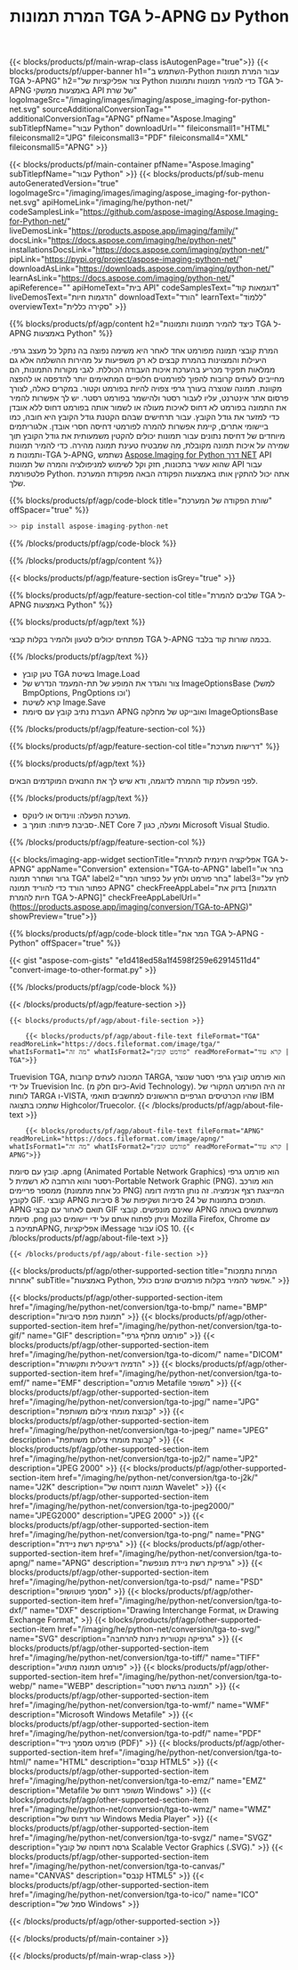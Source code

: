 ﻿---
title: המרת תמונות TGA ל-APNG עם Python 
weight: 3920
url: /he/python-net/conversion/tga-to-apng/ 
lang: he
langdirlevel: 2
locales: ja,it,zh-hant,ru,de,es,fr,nl,id,lt,pl,pt,vi,tr,ko,zh-hans,ar,hi,th,sv,cs,uk,he
description: כיצד להשתמש ב-Python עבור המרת תמונות ותמונות מ-TGA ל-APNG ביישומי שולחן עבודה ואינטרנט.
---

{{< blocks/products/pf/main-wrap-class isAutogenPage="true">}}
{{< blocks/products/pf/upper-banner h1="השתמש ב-Python עבור המרת תמונות TGA ל-APNG" h2="צור אפליקציות של Python כדי להמיר תמונות ותמונות TGA ל-APNG באמצעות ממשקי API של שרת" logoImageSrc="/imaging/images/imaging/aspose_imaging-for-python-net.svg" sourceAdditionalConversionTag="" additionalConversionTag="APNG" pfName="Aspose.Imaging" subTitlepfName="עבור Python" downloadUrl="" fileiconsmall1="HTML" fileiconsmall2="JPG" fileiconsmall3="PDF" fileiconsmall4="XML" fileiconsmall5="APNG" >}}


{{< blocks/products/pf/main-container pfName="Aspose.Imaging" subTitlepfName="עבור Python" >}}
{{< blocks/products/pf/sub-menu autoGeneratedVersion="true" logoImageSrc="/imaging/images/imaging/aspose_imaging-for-python-net.svg" apiHomeLink="/imaging/he/python-net/" codeSamplesLink="https://github.com/aspose-imaging/Aspose.Imaging-for-Python-net/" liveDemosLink="https://products.aspose.app/imaging/family/" docsLink="https://docs.aspose.com/imaging/he/python-net/" installationsDocsLink="https://docs.aspose.com/imaging/python-net/" pipLink="https://pypi.org/project/aspose-imaging-python-net/" downloadAsLink="https://downloads.aspose.com/imaging/python-net/" learnAsLink="https://docs.aspose.com/imaging/python-net/" apiReference="" apiHomeText="בית API" codeSamplesText="דוגמאות קוד" liveDemosText="הדגמות חיות" downloadText="הורד" learnText="לִלמוֹד" overviewText="סקירה כללית" >}}

{{% blocks/products/pf/agp/content h2="כיצד להמיר תמונות ותמונות TGA ל-APNG באמצעות Python" %}}

המרת קובצי תמונה מפורמט אחד לאחר היא משימה נפוצה בה נתקל כל מעצב גרפי. היעילות והמצוינות בהמרת קבצים לא רק משפיעות על מהירות ההשלמה אלא גם ממלאות תפקיד מכריע בהערכת איכות העבודה הכוללת. לגבי מקורות התמונות, הם מחייבים לעתים קרובות להפוך לפורמטים חלופיים המתאימים יותר להדפסה או להפצה מקוונת. תמונה שנוצרה בעורך גרפי צפויה להיות בפורמט וקטור. במקרים כאלה, לצורך פרסום אתר אינטרנט, עליו לעבור רסטר ולהישמר בפורמט רסטר. יש לך אפשרות להמיר את התמונה בפורמט לא דחוס לאיכות מעולה או לשמור אותה בפורמט דחוס ללא אובדן כדי למזער את גודל הקובץ. עבור תרחישים שבהם הקטנת גודל הקובץ היא חובה, כמו ביישומי אתרים, קיימת אפשרות להמרה לפורמטי דחיסה חסרי אובדן. אלגוריתמים מיוחדים של דחיסת נתונים עבור תמונות יכולים להקטין משמעותית את גודל הקובץ תוך שמירה על איכות תמונה מקובלת, מה שמבטיח טעינת תמונה מהירה. כדי להמיר תמונות ותמונות מ-TGA ל-APNG, נשתמש [Aspose.Imaging for Python דרך NET](/imaging/he/python-net) API שהוא עשיר בתכונות, חזק וקל לשימוש למניפולציה והמרה של תמונות API עבור פלטפורמת Python. אתה יכול להתקין אותו באמצעות הפקודה הבאה מפקודת המערכת שלך.

{{% blocks/products/pf/agp/code-block title="שורת הפקודה של המערכת" offSpacer="true" %}}

```cs
>> pip install aspose-imaging-python-net
```

{{% /blocks/products/pf/agp/code-block %}}

{{% /blocks/products/pf/agp/content %}}

{{< blocks/products/pf/agp/feature-section isGrey="true" >}}

{{% blocks/products/pf/agp/feature-section-col title="שלבים להמרת TGA ל-APNG באמצעות Python" %}}

{{% blocks/products/pf/agp/text %}}

מפתחים יכולים לטעון ולהמיר בקלות קבצי TGA ל-APNG בכמה שורות קוד בלבד.

{{% /blocks/products/pf/agp/text %}}

+ טען קובץ TGA בשיטת Image.Load
+ צור והגדר את המופע של תת-המעמד הנדרש של ImageOptionsBase (למשל BmpOptions, PngOptions וכו')
+ קרא לשיטת Image.Save
+ העברת נתיב קובץ עם סיומת APNG ואובייקט של מחלקה ImageOptionsBase

{{% /blocks/products/pf/agp/feature-section-col %}}

{{% blocks/products/pf/agp/feature-section-col title="דרישות מערכת" %}}

{{% blocks/products/pf/agp/text %}}

לפני הפעלת קוד ההמרה לדוגמה, ודא שיש לך את התנאים המוקדמים הבאים.

{{% /blocks/products/pf/agp/text %}}

+ מערכת הפעלה: ווינדוס או לינוקס.
+ סביבת פיתוח: תומך ב-.NET Core 7 ומעלה, כגון Microsoft Visual Studio.

{{% /blocks/products/pf/agp/feature-section-col %}}

{{< blocks/imaging-app-widget
        sectionTitle="אפליקציה חינמית להמרת TGA ל-APNG"
        appName="Conversion"
        extension="TGA-to-APNG"
        label1="בחר או גרור ושחרר תמונה TGA"
        label2="בחר פורמט ולחץ על כפתור המר"
        label3="לחץ על כפתור הורד כדי להוריד תמונה APNG"
        checkFreeAppLabel="בדוק את [הדגמות חיות להמרת TGA ל-APNG]"
        checkFreeAppLabelUrl="(https://products.aspose.app/imaging/conversion/TGA-to-APNG)"
        showPreview="true">}}

{{% blocks/products/pf/agp/code-block title="המר את TGA ל-APNG - Python" offSpacer="true" %}}

{{< gist "aspose-com-gists" "e1d418ed58a1f4598f259e62914511d4" "convert-image-to-other-format.py" >}}

{{% /blocks/products/pf/agp/code-block %}}

{{< /blocks/products/pf/agp/feature-section >}}

    {{< blocks/products/pf/agp/about-file-section >}}
       
        {{< blocks/products/pf/agp/about-file-text fileFormat="TGA" readMoreLink="https://docs.fileformat.com/image/tga/" whatIsFormat1="מה זה" whatIsFormat2="פורמט קובץ" readMoreFormat="קרא עוד | TGA">}}
Truevision TGA, המכונה לעתים קרובות TARGA, הוא פורמט קובץ גרפי רסטר שנוצר על ידי Truevision Inc. (כיום חלק מ-Avid Technology). זה היה הפורמט המקורי של לוחות TARGA ו-VISTA, שהיו הכרטיסים הגרפיים הראשונים למחשבים תואמי IBM שתמכו בתצוגה Highcolor/Truecolor.
        {{< /blocks/products/pf/agp/about-file-text >}}

        {{< blocks/products/pf/agp/about-file-text fileFormat="APNG" readMoreLink="https://docs.fileformat.com/image/apng/" whatIsFormat1="מה זה" whatIsFormat2="פורמט קובץ" readMoreFormat="קרא עוד | APNG">}}
קובץ עם סיומת .apng (Animated Portable Network Graphics) הוא פורמט גרפי רסטר והוא הרחבה לא רשמית ל-Portable Network Graphic (PNG). הוא מורכב ממספר פריימים (כל אחת מתמונת PNG) המייצגת רצף אנימציה. זה נותן הדמיה דומה לקובץ GIF. קובצי APNG תומכים בתמונות של 24 סיביות ושקיפות של 8 סיביות. APNG תואם לאחור עם קבצי GIF שאינם מונפשים. קובצי APNG משתמשים באותה סיומת .png וניתן לפתוח אותם על ידי יישומים כגון Mozilla Firefox, Chrome עם תמיכה בAPNG, אפליקציות iMessage עבור iOS 10.
        {{< /blocks/products/pf/agp/about-file-text >}}

    {{< /blocks/products/pf/agp/about-file-section >}}

<!-- aboutfile Ends -->

{{< blocks/products/pf/agp/other-supported-section title="המרות נתמכות אחרות" subTitle="באמצעות Python, אפשר להמיר בקלות פורמטים שונים כולל." >}}

{{< blocks/products/pf/agp/other-supported-section-item href="/imaging/he/python-net/conversion/tga-to-bmp/" name="BMP" description="תמונת מפת סיביות" >}}
{{< blocks/products/pf/agp/other-supported-section-item href="/imaging/he/python-net/conversion/tga-to-gif/" name="GIF" description="פורמט מחלף גרפי" >}}
{{< blocks/products/pf/agp/other-supported-section-item href="/imaging/he/python-net/conversion/tga-to-dicom/" name="DICOM" description="הדמיה דיגיטלית ותקשורת" >}}
{{< blocks/products/pf/agp/other-supported-section-item href="/imaging/he/python-net/conversion/tga-to-emf/" name="EMF" description="פורמט Metafile משופר" >}}
{{< blocks/products/pf/agp/other-supported-section-item href="/imaging/he/python-net/conversion/tga-to-jpg/" name="JPG" description="קבוצת מומחי צילום משותפת" >}}
{{< blocks/products/pf/agp/other-supported-section-item href="/imaging/he/python-net/conversion/tga-to-jpeg/" name="JPEG" description="קבוצת מומחי צילום משותפת" >}}
{{< blocks/products/pf/agp/other-supported-section-item href="/imaging/he/python-net/conversion/tga-to-jp2/" name="JP2" description="JPEG 2000" >}}
{{< blocks/products/pf/agp/other-supported-section-item href="/imaging/he/python-net/conversion/tga-to-j2k/" name="J2K" description="תמונה דחוסה של Wavelet" >}}
{{< blocks/products/pf/agp/other-supported-section-item href="/imaging/he/python-net/conversion/tga-to-jpeg2000/" name="JPEG2000" description="JPEG 2000" >}}
{{< blocks/products/pf/agp/other-supported-section-item href="/imaging/he/python-net/conversion/tga-to-png/" name="PNG" description="גרפיקת רשת ניידת" >}}
{{< blocks/products/pf/agp/other-supported-section-item href="/imaging/he/python-net/conversion/tga-to-apng/" name="APNG" description="גרפיקת רשת ניידת מונפשת" >}}
{{< blocks/products/pf/agp/other-supported-section-item href="/imaging/he/python-net/conversion/tga-to-psd/" name="PSD" description="מסמך פוטושופ" >}}
{{< blocks/products/pf/agp/other-supported-section-item href="/imaging/he/python-net/conversion/tga-to-dxf/" name="DXF" description="Drawing Interchange Format, או Drawing Exchange Format," >}}
{{< blocks/products/pf/agp/other-supported-section-item href="/imaging/he/python-net/conversion/tga-to-svg/" name="SVG" description="גרפיקה וקטורית ניתנת להרחבה" >}}
{{< blocks/products/pf/agp/other-supported-section-item href="/imaging/he/python-net/conversion/tga-to-tiff/" name="TIFF" description="פורמט תמונה מתויג" >}}
{{< blocks/products/pf/agp/other-supported-section-item href="/imaging/he/python-net/conversion/tga-to-webp/" name="WEBP" description="תמונה ברשת רסטר" >}}
{{< blocks/products/pf/agp/other-supported-section-item href="/imaging/he/python-net/conversion/tga-to-wmf/" name="WMF" description="Microsoft Windows Metafile" >}}
{{< blocks/products/pf/agp/other-supported-section-item href="/imaging/he/python-net/conversion/tga-to-pdf/" name="PDF" description="פורמט מסמך נייד (PDF)" >}}
{{< blocks/products/pf/agp/other-supported-section-item href="/imaging/he/python-net/conversion/tga-to-html/" name="HTML" description="קנבס HTML5" >}}
{{< blocks/products/pf/agp/other-supported-section-item href="/imaging/he/python-net/conversion/tga-to-emz/" name="EMZ" description="Metafile משופר דחוס של Windows" >}}
{{< blocks/products/pf/agp/other-supported-section-item href="/imaging/he/python-net/conversion/tga-to-wmz/" name="WMZ" description="עור דחוס של Windows Media Player" >}}
{{< blocks/products/pf/agp/other-supported-section-item href="/imaging/he/python-net/conversion/tga-to-svgz/" name="SVGZ" description="גרסה דחוסה של קובץ Scalable Vector Graphics (.SVG)." >}}
{{< blocks/products/pf/agp/other-supported-section-item href="/imaging/he/python-net/conversion/tga-to-canvas/" name="CANVAS" description="קנבס HTML5" >}}
{{< blocks/products/pf/agp/other-supported-section-item href="/imaging/he/python-net/conversion/tga-to-ico/" name="ICO" description="סמל של Windows" >}}

{{< /blocks/products/pf/agp/other-supported-section >}}

{{< /blocks/products/pf/main-container >}}
    
{{< /blocks/products/pf/main-wrap-class >}}
